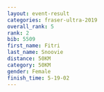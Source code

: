 ```yaml
---
layout: event-result 
categories: fraser-ultra-2019 
overall_rank: 5
rank: 2
bib: 5509
first_name: Fitri
last_name: Snoovie
distance: 50KM
category: 50KM
gender: Female
finish_time: 5-19-02
---
```

